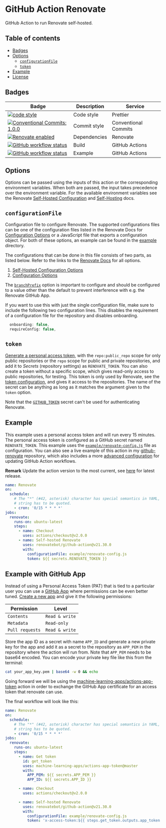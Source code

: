 # GitHub Action Renovate

GitHub Action to run Renovate self-hosted.

<a name="toc"></a>

## Table of contents

- [Badges](#badges)
- [Options](#options)
  - [`configurationFile`](#configurationfile)
  - [`token`](#token)
- [Example](#example)
- [License](#license)

## Badges

| Badge                                                                                                                                                                                                         | Description  | Service              |
| ------------------------------------------------------------------------------------------------------------------------------------------------------------------------------------------------------------- | ------------ | -------------------- |
| <a href="https://github.com/prettier/prettier#readme"><img alt="code style" src="https://img.shields.io/badge/code_style-prettier-ff69b4.svg?style=flat-square"></a>                                          | Code style   | Prettier             |
| <a href="https://conventionalcommits.org"><img alt="Conventional Commits: 1.0.0" src="https://img.shields.io/badge/Conventional%20Commits-1.0.0-yellow.svg?style=flat-square"></a>                            | Commit style | Conventional Commits |
| <a href="https://renovatebot.com"><img alt="Renovate enabled" src="https://img.shields.io/badge/renovate-enabled-brightgreen.svg?style=flat-square"></a>                                                      | Dependencies | Renovate             |
| <a href="https://github.com/renovatebot/github-action/actions"><img alt="GitHub workflow status" src="https://img.shields.io/github/workflow/status/renovatebot/github-action/Build?style=flat-square"></a>   | Build        | GitHub Actions       |
| <a href="https://github.com/renovatebot/github-action/actions"><img alt="GitHub workflow status" src="https://img.shields.io/github/workflow/status/renovatebot/github-action/Example?style=flat-square"></a> | Example      | GitHub Actions       |

## Options

Options can be passed using the inputs of this action or the corresponding environment variables. When both are passed, the input takes precedence over the environment variable. For the available environment variables see the Renovate [Self-Hosted Configuration](https://docs.renovatebot.com/self-hosted-configuration/) and [Self-Hosting](https://docs.renovatebot.com/self-hosting/) docs.

## `configurationFile`

Configuration file to configure Renovate. The supported configurations files can be one of the configuration files listed in the Renovate Docs for [Configuration Options](https://docs.renovatebot.com/configuration-options/) or a JavaScript file that exports a configuration object. For both of these options, an example can be found in the [example](./example) directory.

The configurations that can be done in this file consists of two parts, as listed below. Refer to the links to the [Renovate Docs](https://docs.renovatebot.com/) for all options.

1. [Self-Hosted Configuration Options](https://docs.renovatebot.com/self-hosted-configuration/)
2. [Configuration Options](https://docs.renovatebot.com/configuration-options/)

The [`branchPrefix`](https://docs.renovatebot.com/configuration-options/#branchprefix) option is important to configure and should be configured to a value other than the default to prevent interference with e.g. the Renovate GitHub App.

If you want to use this with just the single configuration file, make sure to include the following two configuration lines. This disables the requirement of a configuration file for the repository and disables onboarding.

```js
  onboarding: false,
  requireConfig: false,
```

## `token`

[Generate a personal access token](https://github.com/settings/tokens), with the `repo:public_repo` scope for only public repositories or the `repo` scope for public and private repositories, and add it to _Secrets_ (repository settings) as `RENOVATE_TOKEN`. You can also create a token without a specific scope, which gives read-only access to public repositories, for testing. This token is only used by Renovate, see the [token configuration](https://docs.renovatebot.com/self-hosted-configuration/#token), and gives it access to the repositories. The name of the secret can be anything as long as it matches the argument given to the `token` option.

Note that the [`GITHUB_TOKEN`](https://help.github.com/en/actions/configuring-and-managing-workflows/authenticating-with-the-github_token#permissions-for-the-github_token) secret can't be used for authenticating Renovate.

## Example

This example uses a personal access token and will run every 15 minutes. The personal access token is configured as a GitHub secret named `RENOVATE_TOKEN`. This example uses the [`example/renovate-config.js`](./example/renovate-config.js) file as configuration.
You can also see a live example of this action in my [github-renovate](https://github.com/vidavidorra/github-renovate) repository, which also includes a more [advanced configuration](https://github.com/vidavidorra/github-renovate/blob/master/src/config.js) for updating GitHub Action workflows.

**Remark** Update the action version to the most current, see [here](https://github.com/renovatebot/github-action/releases/latest) for latest release.

```yml
name: Renovate
on:
  schedule:
    # The "*" (#42, asterisk) character has special semantics in YAML, so this
    # string has to be quoted.
    - cron: '0/15 * * * *'
jobs:
  renovate:
    runs-on: ubuntu-latest
    steps:
      - name: Checkout
        uses: actions/checkout@v2.0.0
      - name: Self-hosted Renovate
        uses: renovatebot/github-action@v21.30.0
        with:
          configurationFile: example/renovate-config.js
          token: ${{ secrets.RENOVATE_TOKEN }}
```

## Example with GitHub App

Instead of using a Personal Access Token (PAT) that is tied to a particular user you can use a [GitHub App](https://docs.github.com/en/developers/apps/building-github-apps) where permissions can be even better tuned. [Create a new app](https://docs.github.com/en/developers/apps/creating-a-github-app) and give it the following permissions:

| Permission      | Level          |
| --------------- | -------------- |
| `Contents`      | `Read & write` |
| `Metadata`      | `Read-only`    |
| `Pull requests` | `Read & write` |

Store the app ID as a secret with name `APP_ID` and generate a new private key for the app and add it as a secret to the repository as `APP_PEM` in the repository where the action will run from. Note that `APP_PEM` needs to be base64 encoded. You can encode your private key file like this from the terminal:

```bash
cat your_app_key.pem | base64 -w 0 && echo
```

Going forward we will be using the [machine-learning-apps/actions-app-token](https://github.com/machine-learning-apps/actions-app-token) action in order to exchange the GitHub App certificate for an access token that renovate can use.

The final workflow will look like this:

```yaml
name: Renovate
on:
  schedule:
    # The "*" (#42, asterisk) character has special semantics in YAML, so this
    # string has to be quoted.
    - cron: '0/15 * * * *'
jobs:
  renovate:
    runs-on: ubuntu-latest
    steps:
      - name: Get token
        id: get_token
        uses: machine-learning-apps/actions-app-token@master
        with:
          APP_PEM: ${{ secrets.APP_PEM }}
          APP_ID: ${{ secrets.APP_ID }}

      - name: Checkout
        uses: actions/checkout@v2.0.0

      - name: Self-hosted Renovate
        uses: renovatebot/github-action@v21.30.0
        with:
          configurationFile: example/renovate-config.js
          token: 'x-access-token:${{ steps.get_token.outputs.app_token }}'
```
